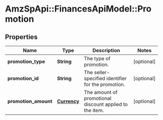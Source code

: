 # AmzSpApi::FinancesApiModel::Promotion

## Properties
Name | Type | Description | Notes
------------ | ------------- | ------------- | -------------
**promotion_type** | **String** | The type of promotion. | [optional] 
**promotion_id** | **String** | The seller-specified identifier for the promotion. | [optional] 
**promotion_amount** | [**Currency**](Currency.md) | The amount of promotional discount applied to the item. | [optional] 



